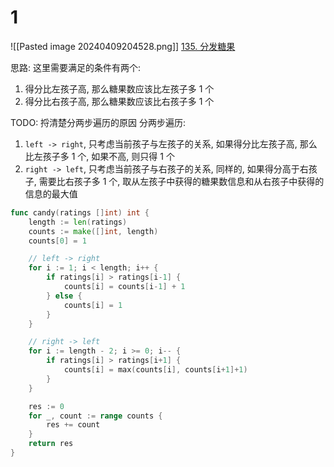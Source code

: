 # 1
![[Pasted image 20240409204528.png]]
[135. 分发糖果](https://leetcode.cn/problems/candy/)

思路: 
这里需要满足的条件有两个:
1. 得分比左孩子高, 那么糖果数应该比左孩子多 1 个
2. 得分比右孩子高, 那么糖果数应该比右孩子多 1 个

TODO: 捋清楚分两步遍历的原因
分两步遍历:
1. `left -> right`, 只考虑当前孩子与左孩子的关系, 如果得分比左孩子高, 那么比左孩子多 1 个, 如果不高, 则只得 1 个
2. `right -> left`, 只考虑当前孩子与右孩子的关系, 同样的, 如果得分高于右孩子, 需要比右孩子多 1 个, 取从左孩子中获得的糖果数信息和从右孩子中获得的信息的最大值


```go
func candy(ratings []int) int {
	length := len(ratings)
	counts := make([]int, length)
	counts[0] = 1

	// left -> right
	for i := 1; i < length; i++ {
		if ratings[i] > ratings[i-1] {
			counts[i] = counts[i-1] + 1
		} else {
			counts[i] = 1
		}
	}

	// right -> left
	for i := length - 2; i >= 0; i-- {
		if ratings[i] > ratings[i+1] {
			counts[i] = max(counts[i], counts[i+1]+1)
		}
	}

	res := 0
	for _, count := range counts {
		res += count
	}
	return res
}
```